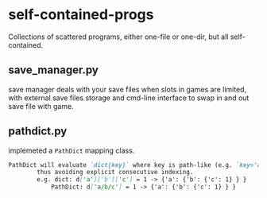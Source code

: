 # self-contained-progs
Collections of scattered programs, either one-file or one-dir, but all self-contained.

## save_manager.py

save manager deals with your save files when slots in games are limited, with external save files storage and cmd-line interface to swap in and out save file with game.

## pathdict.py

implemeted a `PathDict` mapping class.

```markdown
PathDict will evaluate `dict[key]` where key is path-like (e.g. `key='a/b/c'`)
        thus avoiding explicit consecutive indexing.
        e.g. dict: d['a']['b']['c'] = 1 -> {'a': {'b': {'c': 1} } }
            PathDict: d['a/b/c'] = 1 -> {'a': {'b': {'c': 1} } }
```


